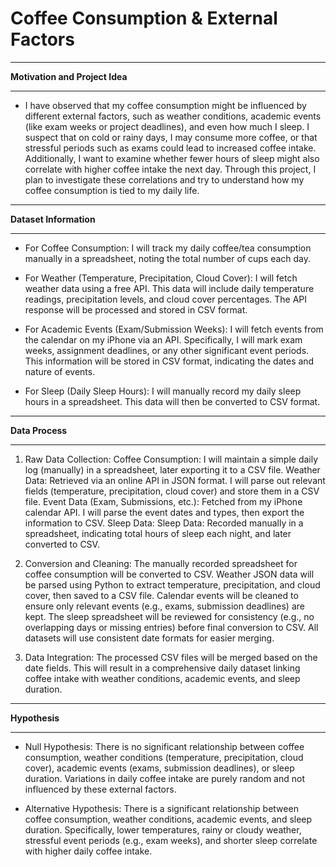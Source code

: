 # Coffee Consumption & External Factors

---

**Motivation and Project Idea**

---


* I have observed that my coffee consumption might be influenced by different external factors, such as weather conditions, academic events (like exam weeks or project deadlines), and even how much I sleep. I suspect that on cold or rainy days, I may consume more coffee, or that stressful periods such as exams could lead to increased coffee intake. Additionally, I want to examine whether fewer hours of sleep might also correlate with higher coffee intake the next day. Through this project, I plan to investigate these correlations and try to understand how my coffee consumption is tied to my daily life.


---

**Dataset Information**

---
* For Coffee Consumption:
I will track my daily coffee/tea consumption manually in a spreadsheet, noting the total number of cups each day.

* For Weather (Temperature, Precipitation, Cloud Cover):
I will fetch weather data using a free API. This data will include daily temperature readings, precipitation levels, and cloud cover percentages. The API response will be processed and stored in CSV format.

* For Academic Events (Exam/Submission Weeks):
I will fetch events from the calendar on my iPhone via an API. Specifically, I will mark exam weeks, assignment deadlines, or any other significant event periods. This information will be stored in CSV format, indicating the dates and nature of events.

* For Sleep (Daily Sleep Hours):
I will manually record my daily sleep hours in a spreadsheet. This data will then be converted to CSV format.
---

**Data Process**

---

1. Raw Data Collection:
Coffee Consumption: I will maintain a simple daily log (manually) in a spreadsheet, later exporting it to a CSV file.
Weather Data: Retrieved via an online API in JSON format. I will parse out relevant fields (temperature, precipitation, cloud cover) and store them in a CSV file.
Event Data (Exam, Submissions, etc.): Fetched from my iPhone calendar API. I will parse the event dates and types, then export the information to CSV.
Sleep Data: Sleep Data: Recorded manually in a spreadsheet, indicating total hours of sleep each night, and later converted to CSV.

2. Conversion and Cleaning:
The manually recorded spreadsheet for coffee consumption will be converted to CSV.
Weather JSON data will be parsed using Python to extract temperature, precipitation, and cloud cover, then saved to a CSV file.
Calendar events will be cleaned to ensure only relevant events (e.g., exams, submission deadlines) are kept.
The sleep spreadsheet will be reviewed for consistency (e.g., no overlapping days or missing entries) before final conversion to CSV.
All datasets will use consistent date formats for easier merging.

3. Data Integration:
The processed CSV files will be merged based on the date fields. This will result in a comprehensive daily dataset linking coffee intake with weather conditions, academic events, and sleep duration.

---

**Hypothesis**

---

* Null Hypothesis:
There is no significant relationship between coffee consumption, weather conditions (temperature, precipitation, cloud cover), academic events (exams, submission deadlines), or sleep duration. Variations in daily coffee intake are purely random and not influenced by these external factors.

* Alternative Hypothesis:
There is a significant relationship between coffee consumption, weather conditions, academic events, and sleep duration. Specifically, lower temperatures, rainy or cloudy weather, stressful event periods (e.g., exam weeks), and shorter sleep correlate with higher daily coffee intake.





